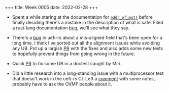 +++
title: Week 0005
date: 2022-02-28
+++

* Spent a while staring at the documentation for
  [`addr_of_mut!`](https://doc.rust-lang.org/core/ptr/macro.addr_of_mut.html)
  before finally deciding there's a mistake in the description of what
  is safe. Filed a rust-lang documentation
  [bug](https://github.com/rust-lang/rust/issues/94473), we'll see what
  they say.

* There's a [bug](https://github.com/rust-osdev/uefi-rs/issues/80) in
  uefi-rs about a mis-aligned field that's been open for a long time. I
  think I've sorted out all the alignment issues while avoiding any
  UB. Put up a largish
  [PR](https://github.com/rust-osdev/uefi-rs/pull/377) with the fixes
  and also adds some new tests to hopefully prevent things from going
  wrong in the future.

* Quick [PR](https://github.com/rust-osdev/uefi-rs/pull/378) to fix some
  UB in a doctest caught by Miri.

* Did a little research into a long-standing issue with a multiprocessor
  test that doesn't work in the uefi-rs CI. Left a
  [comment](https://github.com/rust-osdev/uefi-rs/issues/103#issuecomment-1057614549)
  with some notes, probably have to ask the OVMF people about it.
